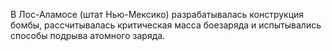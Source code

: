 В Лос-Аламосе (штат Нью-Мексико) разрабатывалась конструкция бомбы, рассчитывалась критическая масса боезаряда и испытывались способы подрыва атомного заряда.